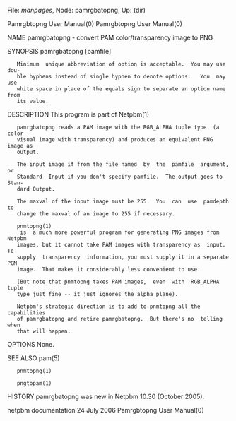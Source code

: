 File: *manpages*,  Node: pamrgbatopng,  Up: (dir)

Pamrgbtopng User Manual(0)                          Pamrgbtopng User Manual(0)



NAME
       pamrgbatopng - convert PAM color/transparency image to PNG


SYNOPSIS
       pamrgbatopng [pamfile]

       Minimum  unique abbreviation of option is acceptable.  You may use dou-
       ble hyphens instead of single hyphen to denote options.   You  may  use
       white space in place of the equals sign to separate an option name from
       its value.


DESCRIPTION
       This program is part of Netpbm(1)

       pamrgbatopng reads a PAM image with the RGB_ALPHA tuple type  (a  color
       visual image with transparency) and produces an equivalent PNG image as
       output.

       The input image if from the file named  by  the  pamfile  argument,  or
       Standard  Input if you don't specify pamfile.  The output goes to Stan-
       dard Output.

       The maxval of the input image must be 255.  You  can  use  pamdepth  to
       change the maxval of an image to 255 if necessary.

       pnmtopng(1)
        is  a much more powerful program for generating PNG images from Netpbm
       images, but it cannot take PAM images with transparency as  input.   To
       supply  transparency  information, you must supply it in a separate PGM
       image.  That makes it considerably less convenient to use.

       (But note that pnmtopng takes PAM images,  even  with  RGB_ALPHA  tuple
       type just fine -- it just ignores the alpha plane).

       Netpbm's strategic direction is to add to pnmtopng all the capabilities
       of pamrgbatopng and retire pamrgbatopng.  But there's no  telling  when
       that will happen.



OPTIONS
       None.


SEE ALSO
       pam(5)

       pnmtopng(1)

       pngtopam(1)



HISTORY
       pamrgbatopng was new in Netpbm 10.30 (October 2005).



netpbm documentation             24 July 2006       Pamrgbtopng User Manual(0)
